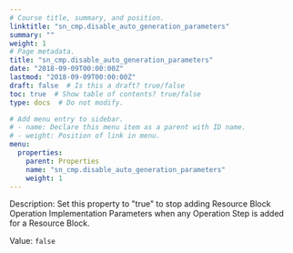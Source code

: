 ```yaml
---
# Course title, summary, and position.
linktitle: "sn_cmp.disable_auto_generation_parameters"
summary: ""
weight: 1
# Page metadata.
title: "sn_cmp.disable_auto_generation_parameters"
date: "2018-09-09T00:00:00Z"
lastmod: "2018-09-09T00:00:00Z"
draft: false  # Is this a draft? true/false
toc: true  # Show table of contents? true/false
type: docs  # Do not modify.

# Add menu entry to sidebar.
# - name: Declare this menu item as a parent with ID name.
# - weight: Position of link in menu.
menu:
  properties:
    parent: Properties
    name: "sn_cmp.disable_auto_generation_parameters"
    weight: 1
---
```


Description: Set this property to "true" to stop adding Resource Block Operation Implementation Parameters when any Operation Step is added for a Resource Block.


Value: `false`
